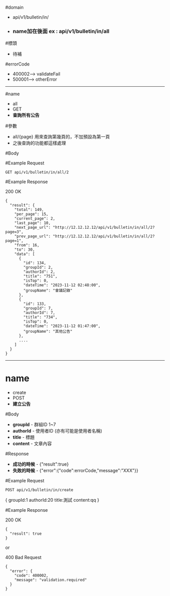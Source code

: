 #domain
+ api/v1/bulletin/in/
+ <h3> name加在後面 ex : api/v1/bulletin/in/all </h3>

#標頭

+ 待補

#errorCode
+ 400002--> validateFail
+ 500001--> otherError

***
#name
+ all
+ GET
+ **查詢所有公告**

#參數
+ all/{page} 用來查詢第幾頁的，不加預設為第一頁
+ 之後查詢的功能都這樣處理

#Body

#Example Request

` GET api/v1/bulletin/in/all/2 `



#Example Response

200 OK

```
{
  "result": {
    "total": 149,
    "per_page": 15,
    "current_page": 2,
    "last_page": 10,
    "next_page_url": "http://12.12.12.12/api/v1/bulletin/in/all/2?page=3",
    "prev_page_url": "http://12.12.12.12/api/v1/bulletin/in/all/2?page=1",
    "from": 16,
    "to": 30,
    "data": [
      {
        "id": 134,
        "groupId": 2,
        "authorId": 2,
        "title": "751",
        "isTop": 0,
        "dateTime": "2023-11-12 02:48:00",
        "groupName": "會議記錄"
      },
      {
        "id": 133,
        "groupId": 7,
        "authorId": 7,
        "title": "734",
        "isTop": 0,
        "dateTime": "2023-11-12 01:47:00",
        "groupName": "其他公告"
      },
      ....
    ]
  }
}
```
***
# name
+ create
+ POST
+ **建立公告**

#Body
+ **groupId** - 群組ID 1~7
+ **authorId** - 使用者ID (亦有可能是使用者名稱)
+ **title** - 標題 
+ **content** - 文章內容

#Response
+ **成功的時候** - {"result":true}
+ **失敗的時候** - {"error":{"code":errorCode,"message":"XXX"}}

#Example Request

`POST api/v1/bulletin/in/create `

{
    groupId:1
    authorId:20
    title:測試
    content:qq
}

#Example Response

200 OK
```
{
  "result": true
}
```
or

400 Bad Request
```
{
  "error": {
    "code": 400002,
    "message": "validation.required"
  }
}
```
